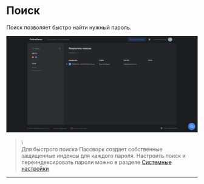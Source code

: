 # Поиск

Поиск позволяет быстро найти нужный пароль.

![Поиск][Search_Tool]
> ℹ️  
> Для быстрого поиска Пассворк создает собственные защищенные индексы для каждого пароля. Настроить поиск и переиндексировать пароли можно в разделе [Системные настройки][System_Settings]

___

[System_Settings]: System_Settings.md
[Search_Tool]: Search_Tool.png "Чтобы быстро найти нужный пароль, воспользуйтесь поисковой строкой или выберите необходимые цвета и теги. Пассворк покажет все найденные пароли."
